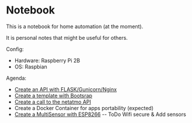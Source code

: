 # Notebook

This is a notebook for home automation (at the moment).

It is personal notes that might be useful for others.

Config:
- Hardware: Raspberry Pi 2B 
- OS: Raspbian

Agenda:
- [Create an API with FLASK/Gunicorn/Nginx](https://github.com/Clement05/Notebook/blob/main/Flask_Gunicorn_Nginx.md)
- [Create a template with Bootsrap](https://github.com/Clement05/Notebook/blob/main/Flask_Template.md)
- [Create a call to the netatmo API](https://github.com/Clement05/Notebook/blob/main/Netatmo.md)
- Create a Docker Container for apps portability (expected)
- [Create a MultiSensor with ESP8266](https://github.com/Clement05/Notebook/blob/main/MultiSensor.md)
-- ToDo Wifi secure & Add sensors
